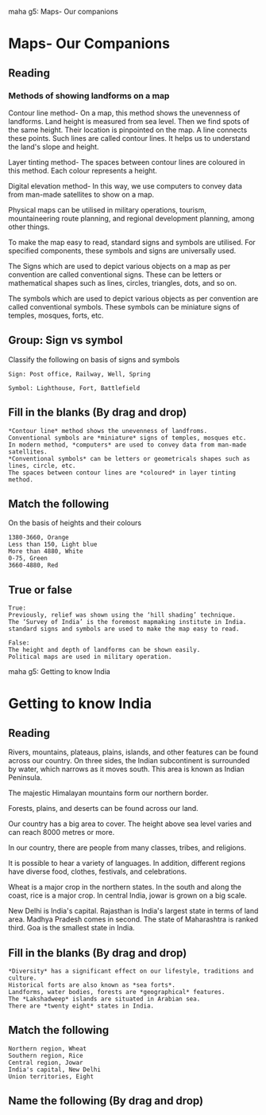 maha g5: Maps- Our companions
# Maps- Our Companions

## Reading

### Methods of showing landforms on a map

Contour line method- On a map, this method shows the unevenness of landforms. Land height is measured from sea level. Then we find spots of the same height. Their location is
pinpointed on the map. A line connects these points. Such lines are called contour lines. It helps us to understand the land's slope and height.

Layer tinting method- The spaces between contour lines are coloured in this method. Each colour represents a height. 

Digital elevation method- In this way, we use computers to convey data from man-made satellites to show on a map.

Physical maps can be utilised in military operations, tourism, mountaineering route planning, and regional development planning, among other things.

To make the map easy to read, standard signs and symbols are utilised. For specified components, these symbols and signs are universally used.

The Signs which are used to depict various objects on a map as per convention are called conventional signs. These can be letters or mathematical 
shapes such as lines, circles, triangles, dots, and so on.

The symbols which are used to depict various objects as per convention are called conventional symbols. These symbols can be miniature signs of temples, mosques, forts, etc.

## Group: Sign vs symbol

Classify the following on basis of signs and symbols

```
Sign: Post office, Railway, Well, Spring

Symbol: Lighthouse, Fort, Battlefield

```

## Fill in the blanks (By drag and drop)

```
*Contour line* method shows the unevenness of landfroms.
Conventional symbols are *miniature* signs of temples, mosques etc.
In modern method, *computers* are used to convey data from man-made satellites.
*Conventional symbols* can be letters or geometricals shapes such as lines, circle, etc.
The spaces between contour lines are *coloured* in layer tinting method.

```

## Match the following

On the basis of heights and their colours

```
1380-3660, Orange
Less than 150, Light blue
More than 4880, White
0-75, Green
3660-4880, Red

```

## True or false

```
True: 
Previously, relief was shown using the ‘hill shading’ technique.
The ‘Survey of India’ is the foremost mapmaking institute in India.
standard signs and symbols are used to make the map easy to read.

False:
The height and depth of landforms can be shown easily.
Political maps are used in military operation.

```

maha g5: Getting to know India

# Getting to know India

## Reading

Rivers, mountains, plateaus, plains, islands, and other features can be found across our country. On three sides, the Indian subcontinent is surrounded by water, which narrows as it moves south. This area is known as Indian Peninsula.

The majestic Himalayan mountains form our northern border.

Forests, plains, and deserts can be found across our land.

Our country has a big area to cover. The height above sea level varies and can reach 8000 metres or more.

In our country, there are people from many classes, tribes, and religions.

It is possible to hear a variety of languages. In addition, different regions have diverse food, clothes, festivals, and celebrations.

Wheat is a major crop in the northern states. In the south and along the coast, rice is a major crop. In central India, jowar is grown on a big scale.

New Delhi is India's capital. Rajasthan is India's largest state in terms of land area. Madhya Pradesh comes in second. The state of Maharashtra is ranked third. Goa is the smallest state in India.

## Fill in the blanks (By drag and drop)

```
*Diversity* has a significant effect on our lifestyle, traditions and culture.
Historical forts are also known as *sea forts*.
Landforms, water bodies, forests are *geographical* features.
The *Lakshadweep* islands are situated in Arabian sea.
There are *twenty eight* states in India.

```

## Match the following

```
Northern region, Wheat
Southern region, Rice
Central region, Jowar
India's capital, New Delhi
Union territories, Eight

```

## Name the following (By drag and drop)

```


